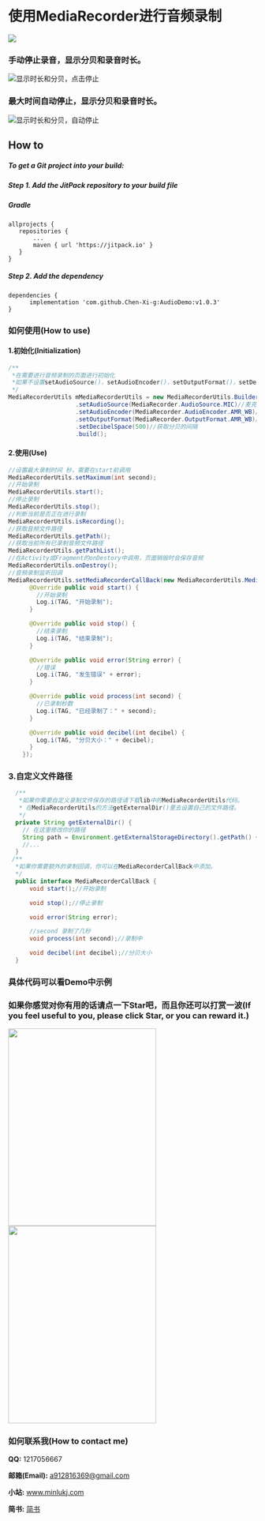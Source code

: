 # 使用**MediaRecorder**进行音频录制
[![](https://jitpack.io/v/Chen-Xi-g/AudioDemo.svg)](https://jitpack.io/#Chen-Xi-g/AudioDemo)

### 手动停止录音，显示分贝和录音时长。
![显示时长和分贝，点击停止](https://github.com/Chen-Xi-g/AudioDemo/blob/master/audio1.gif)

### 最大时间自动停止，显示分贝和录音时长。
![显示时长和分贝，自动停止](https://github.com/Chen-Xi-g/AudioDemo/blob/master/audio2.gif)

 How to
--

##### To get a Git project into your build:
 
##### **Step 1. Add the JitPack repository to your build file**
 
##### Gradle

 ```
allprojects {
	repositories {
		...
		maven { url 'https://jitpack.io' }
	}
}
```

##### **Step 2. Add the dependency**

 ```
dependencies {
       implementation 'com.github.Chen-Xi-g:AudioDemo:v1.0.3'
}
```

 ### 如何使用(How to use)
 
 #### 1.初始化(Initialization)
 
```java
/**
 *在需要进行音频录制的页面进行初始化
 *如果不设置setAudioSource()，setAudioEncoder()，setOutputFormat()，setDecibelSpace()会使用默认值进行输出
 */
MediaRecorderUtils mMediaRecorderUtils = new MediaRecorderUtils.Builder(this)
                   .setAudioSource(MediaRecorder.AudioSource.MIC)//麦克
                   .setAudioEncoder(MediaRecorder.AudioEncoder.AMR_WB)//AMR
                   .setOutputFormat(MediaRecorder.OutputFormat.AMR_WB)//AMR
                   .setDecibelSpace(500)//获取分贝的间隔
                   .build();


```
 
 #### 2.使用(Use)
 
```java
//设置最大录制时间 秒，需要在start前调用
MediaRecorderUtils.setMaximum(int second);
//开始录制
MediaRecorderUtils.start();
//停止录制
MediaRecorderUtils.stop();
//判断当前是否正在进行录制
MediaRecorderUtils.isRecording();
//获取音频文件路径
MediaRecorderUtils.getPath();
//获取当前所有已录制音频文件路径
MediaRecorderUtils.getPathList();
//在Activity或Fragment的onDestory中调用，页面销毁时会保存音频
MediaRecorderUtils.onDestroy();
//音频录制监听回调
MediaRecorderUtils.setMediaRecorderCallBack(new MediaRecorderUtils.MediaRecorderCallBack() {
      @Override public void start() {
        //开始录制
        Log.i(TAG, "开始录制");
      }

      @Override public void stop() {
        //结束录制
        Log.i(TAG, "结束录制");
      }

      @Override public void error(String error) {
        //错误
        Log.i(TAG, "发生错误" + error);
      }

      @Override public void process(int second) {
        //已录制秒数
        Log.i(TAG, "已经录制了：" + second);
      }

      @Override public void decibel(int decibel) {
        Log.i(TAG, "分贝大小：" + decibel);
      }
    });

```

 ### 3.自定义文件路径
```java
  /**
   *如果你需要自定义录制文件保存的路径请下载lib中的MediaRecorderUtils代码。
   * 在MediaRecorderUtils的方法getExternalDir()里去设置自己的文件路径。
   */
  private String getExternalDir() {
    // 在这里修改你的路径
    String path = Environment.getExternalStorageDirectory().getPath() + "/" + mContext.getPackageName() + "/recorder";
    //...
  }
 /**
  *如果你需要额外的录制回调，你可以在MediaRecorderCallBack中添加。
  */
  public interface MediaRecorderCallBack {
      void start();//开始录制

      void stop();//停止录制

      void error(String error);

      //second 录制了几秒
      void process(int second);//录制中

      void decibel(int decibel);//分贝大小
  }
```

### 具体代码可以看Demo中示例

 ### 如果你感觉对你有用的话请点一下Star吧，而且你还可以打赏一波(If you feel useful to you, please click Star, or you can reward it.)
 
 <img src="http://r.photo.store.qq.com/psb?/V12LSg7n0Vj1Fg/JIE.r7vzYd0JdQV4.U8AFDF2wy5d*DXixdQZ2ZFiV6I!/r/dEYBAAAAAAAA" height = "400" width = "300">      <img src="http://r.photo.store.qq.com/psb?/V12LSg7n0Vj1Fg/64q8qbMEanfoAXbFWxrESl6QXS7ITX63kCabiSRL440!/r/dLYAAAAAAAAA" height = "400" width = "300">
 
 ### 如何联系我(How to contact me)
 
 **QQ:** 1217056667
 
 **邮箱(Email):** a912816369@gmail.com
 
 **小站:** www.minlukj.com
 
 **简书:** [简书](https://www.jianshu.com/u/41def8c88ec3)
 
 
 
